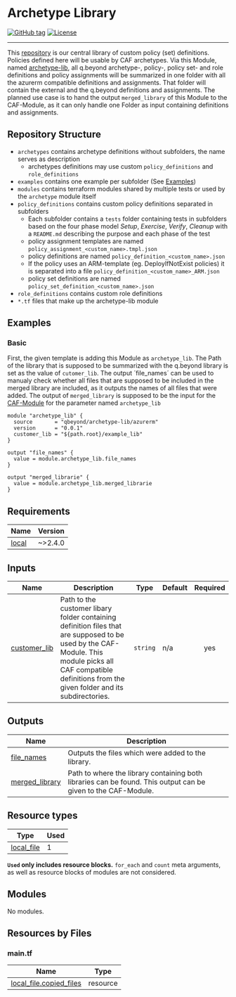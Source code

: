# Archetype Library
[![GitHub tag](https://img.shields.io/github/tag/qbeyond/terraform-azurerm-archetype-lib.svg)](https://registry.terraform.io/modules/qbeyond/terraform-azurerm-archetype-lib/provider/latest)
[![License](https://img.shields.io/github/license/qbeyond/terraform-azurerm-archetype-lib.svg)](https://github.com/qbeyond/terraform-azurerm-archetype-lib/blob/main/LICENSE)

----

This [repository](https://github.com/qbeyond/terraform-azurerm-archetype-lib) is our central library of custom policy (set) definitions. Policies defined here will be usable by CAF archetypes.
Via this Module, named [archetype-lib](https://registry.terraform.io/modules/qbeyond/archetype-lib/azurerm/latest), all q.beyond archetype-, policy-, policy set- and role definitions and policy assignments will be summarized in one folder with all the azurerm compatible definitions and assignments.
That folder will contain the external and the q.beyond definitions and assignments. The planned use case is to hand the output `merged_library` of this Module to the CAF-Module, as it can only handle one Folder as input containing definitions and assignments.

## Repository Structure

<!--- TODO: Explain archetypes somewhere (eg. README in Subfolder or this) -->

- `archetypes` contains archetype definitions without subfolders, the name serves as description
  - archetypes definitions may use custom `policy_definitions` and `role_definitions`
- `examples` contains one example per subfolder (See [Examples](#examples))
- `modules` contains terraform modules shared by multiple tests or used by the `archetype` module itself
- `policy_definitions` contains custom policy definitions separated in subfolders
  - Each subfolder contains a `tests` folder containing tests in subfolders based on the four phase model *Setup*, *Exercise*, *Verify*, *Cleanup* with a `README.md` describing the purpose and each phase of the test
  - policy assignment templates are named `policy_assignment_<custom_name>.tmpl.json`
  - policy definitions are named `policy_definition_<custom_name>.json`
  - If the policy uses an ARM-template (eg. DeployIfNotExist policies) it is separated into a file `policy_definition_<custom_name>_ARM.json`
  - policy set definitions are named `policy_set_definition_<custom_name>.json`
- `role_definitions` contains custom role definitions
- `*.tf` files that make up the archetype-lib module

<!-- BEGIN_TF_DOCS -->

## Examples

### Basic
First, the given template is adding this Module as `archetype_lib`. The Path of the library that is supposed to be summarized with the q.beyond library is set as the value of `cutomer_lib`.
The output ´file_names´ can be used to manualy check whether all files that are supposed to be included in the merged library are included, as it outputs the names of all files that were added.
The output of `merged_library` is supposed to be the input for the [CAF-Module](https://registry.terraform.io/modules/Azure/caf-enterprise-scale/azurerm/latest) for the parameter named `archetype_lib`

```hcl
module "archetype_lib" {
  source       = "qbeyond/archetype-lib/azurerm"
  version      = "0.0.1"
  customer_lib = "${path.root}/example_lib"
}

output "file_names" {
  value = module.archetype_lib.file_names
}

output "merged_librarie" {
  value = module.archetype_lib.merged_librarie
}

```


## Requirements

| Name                                                          | Version |
| ------------------------------------------------------------- | ------- |
| <a name="requirement_local"></a> [local](#requirement\_local) | ~>2.4.0 |

## Inputs

| Name                                                                     | Description                                                                                                                                                                                                   | Type     | Default | Required |
| ------------------------------------------------------------------------ | ------------------------------------------------------------------------------------------------------------------------------------------------------------------------------------------------------------- | -------- | ------- | :------: |
| <a name="input_customer_lib"></a> [customer\_lib](#input\_customer\_lib) | Path to the customer libary folder containing definition files that are supposed to be used by the CAF-Module. This module picks all CAF compatible definitions from the given folder and its subdirectories. | `string` | n/a     |   yes    |
## Outputs

| Name                                                                             | Description                                                                                                   |
| -------------------------------------------------------------------------------- | ------------------------------------------------------------------------------------------------------------- |
| <a name="output_file_names"></a> [file\_names](#output\_file\_names)             | Outputs the files which were added to the library.                                                            |
| <a name="output_merged_library"></a> [merged\_library](#output\_merged\_library) | Path to where the library containing both libraries can be found. This output can be given to the CAF-Module. |

## Resource types
| Type                                                                                             | Used |
| ------------------------------------------------------------------------------------------------ | ---- |
| [local_file](https://registry.terraform.io/providers/hashicorp/local/latest/docs/resources/file) | 1    |
**`Used` only includes resource blocks.** `for_each` and `count` meta arguments, as well as resource blocks of modules are not considered.

## Modules

No modules.

## Resources by Files
### main.tf
| Name                                                                                                          | Type     |
| ------------------------------------------------------------------------------------------------------------- | -------- |
| [local_file.copied_files](https://registry.terraform.io/providers/hashicorp/local/latest/docs/resources/file) | resource |
<!-- END_TF_DOCS -->
